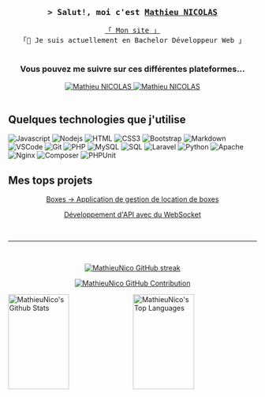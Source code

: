 <h3 align="center">
        <samp>&gt; Salut!, moi c'est
                <b><a target="_blank" href="https://mathieunicolas.fr">Mathieu NICOLAS</a></b>
        </samp>
</h3>


<p align="center"> 
  <samp>
    <a href="https://mathieunicolas.fr">「 Mon site 」</a>
    <br> 
    「🌱 Je suis actuellement en Bachelor Développeur Web 」
    <br>
    <br>
  </samp>
</p>

<h3 align="center"> 
  Vous pouvez me suivre sur ces différentes plateformes...
</h3>

<p align="center">
 <a href="https://mathieunicolas.fr" target="blank">
  <img src="https://img.shields.io/badge/Website-DC143C?style=for-the-badge&logo=medium&logoColor=white" alt="Mathieu NICOLAS" />
 </a>
 <a href="https://www.linkedin.com/in/mathieu-nicolas-9b4652225/" target="_blank">
  <img src="https://img.shields.io/badge/LinkedIn-0077B5?style=for-the-badge&logo=linkedin&logoColor=white" alt="Mathieu NICOLAS"/>
 </a>

 <br/>

 <br/>

## Quelques technologies que j'utilise

![Javascript](https://img.shields.io/badge/Javascript-F0DB4F?style=for-the-badge&labelColor=black&logo=javascript&logoColor=F0DB4F)
![Nodejs](https://img.shields.io/badge/Nodejs-3C873A?style=for-the-badge&labelColor=black&logo=node.js&logoColor=3C873A)
![HTML](https://img.shields.io/badge/HTML5-E34F26?style=for-the-badge&logo=html5&logoColor=white)
![CSS3](https://img.shields.io/badge/CSS3-1572B6?style=for-the-badge&logo=css3&logoColor=white)
![Bootstrap](https://img.shields.io/badge/Bootstrap-563D7C?style=for-the-badge&logo=bootstrap&logoColor=white)
![Markdown](https://img.shields.io/badge/Markdown-000000?style=for-the-badge&logo=markdown&logoColor=white)
![VSCode](https://img.shields.io/badge/Visual_Studio-0078d7?style=for-the-badge&logo=visual%20studio&logoColor=white)
![Git](https://img.shields.io/badge/Git-F05032?style=for-the-badge&logo=git&logoColor=white)
![PHP](https://img.shields.io/badge/PHP-777BB4?style=for-the-badge&logo=php&logoColor=white)
![MySQL](https://img.shields.io/badge/MySQL-4479A1?style=for-the-badge&logo=mysql&logoColor=white)
![SQL](https://img.shields.io/badge/SQL-F80000?style=for-the-badge&logo=sql&logoColor=white)
![Laravel](https://img.shields.io/badge/Laravel-FF2D20?style=for-the-badge&logo=laravel&logoColor=white)
![Python](https://img.shields.io/badge/Python-3776AB?style=for-the-badge&logo=python&logoColor=white)
![Apache](https://img.shields.io/badge/Apache-D22128?style=for-the-badge&logo=apache&logoColor=white)
![Nginx](https://img.shields.io/badge/Nginx-009639?style=for-the-badge&logo=nginx&logoColor=white)
![Composer](https://img.shields.io/badge/Composer-885630?style=for-the-badge&logo=composer&logoColor=white)
![PHPUnit](https://img.shields.io/badge/PHPUnit-3C873A?style=for-the-badge&logo=phpunit&logoColor=white)

## Mes tops projets

<p align="center">
  <a href="https://github.com/MathieuNico/B3-LARAVEL" target="_blank">
    Boxes -> Application de gestion de location de boxes
  </a>
</p>
<p align="center">
  <a href="https://github.com/MathieuNico/MDS_API" target="_blank">
    Développement d'API avec du WebSocket
  </a>
</p>

<br/>
<hr/>
<br/>

<p align="center">
  <a href="https://github.com/MathieuNico">
    <img src="https://github-readme-streak-stats.herokuapp.com/?user=MathieuNico&theme=radical&border=7F3FBF&background=0D1117" alt="MathieuNico GitHub streak"/>
  </a>
</p>

<p align="center">
  <a href="https://github.com/MathieuNico">
    <img src="https://github-profile-summary-cards.vercel.app/api/cards/profile-details?username=MathieuNico&theme=radical" alt="MathieuNico GitHub Contribution"/>
  </a>
</p>

<a> 
    <a href="https://github.com/MathieuNico"><img alt="MathieuNico's Github Stats" src="https://denvercoder1-github-readme-stats.vercel.app/api?username=MathieuNico&show_icons=true&count_private=true&theme=react&border_color=7F3FBF&bg_color=0D1117&title_color=F85D7F&icon_color=F8D866" height="192px" width="49.5%"/></a>
  <a href="https://github.com/MathieuNico"><img alt="MathieuNico's Top Languages" src="https://denvercoder1-github-readme-stats.vercel.app/api/top-langs/?username=MathieuNico&langs_count=8&layout=compact&theme=react&border_color=7F3FBF&bg_color=0D1117&title_color=F85D7F&icon_color=F8D866" height="192px" width="49.5%"/></a>
  <br/>
</a>
